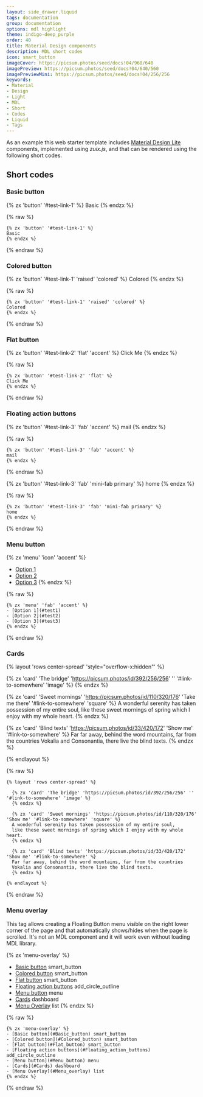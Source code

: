 ```yaml
---
layout: side_drawer.liquid
tags: documentation
group: documentation
options: mdl highlight
theme: indigo-deep_purple
order: 40
title: Material Design components
description: MDL short codes
icon: smart_button
imageCover: https://picsum.photos/seed/docs!04/960/640
imagePreview: https://picsum.photos/seed/docs!04/640/560
imagePreviewMini: https://picsum.photos/seed/docs!04/256/256
keywords:
- Material
- Design
- Light
- MDL
- Short
- Codes
- Liquid
- Tags
---
```


As an example this web starter template includes [Material Design Lite](https://getmdl.io/components/) components, implemented using
*zuix.js*, and that can be rendered using the following short codes.   


## Short codes

<a name="Basic_button"></a>
### Basic button

{% zx 'button' '#test-link-1' %}
Basic
{% endzx %}

{% raw %}
```liquid
{% zx 'button' '#test-link-1' %}
Basic
{% endzx %}
```
{% endraw %}

<a name="Colored_button"></a>
### Colored button

{% zx 'button' '#test-link-1' 'raised' 'colored' %}
Colored
{% endzx %}

{% raw %}
```liquid
{% zx 'button' '#test-link-1' 'raised' 'colored' %}
Colored
{% endzx %}
```
{% endraw %}

<a name="Flat_button"></a>
### Flat button

{% zx 'button' '#test-link-2' 'flat' 'accent' %}
Click Me
{% endzx %}

{% raw %}
```liquid
{% zx 'button' '#test-link-2' 'flat' %}
Click Me
{% endzx %}
```
{% endraw %}

<a name="Floating_action_buttons"></a>
### Floating action buttons

{% zx 'button' '#test-link-3' 'fab' 'accent' %}
mail
{% endzx %}

{% raw %}
```liquid
{% zx 'button' '#test-link-3' 'fab' 'accent' %}
mail
{% endzx %}
```
{% endraw %}

{% zx 'button' '#test-link-3' 'fab' 'mini-fab primary' %}
home
{% endzx %}

{% raw %}
```liquid
{% zx 'button' '#test-link-3' 'fab' 'mini-fab primary' %}
home
{% endzx %}
```
{% endraw %}

<a name="Menu_button"></a>
### Menu button

{% zx 'menu' 'icon' 'accent' %}
- [Option 1](#test1)
- [Option 2](#test2)
- [Option 3](#test3)
{% endzx %}

{% raw %}
```liquid
{% zx 'menu' 'fab' 'accent' %}
- [Option 1](#test1)
- [Option 2](#test2)
- [Option 3](#test3)
{% endzx %}
```
{% endraw %}

<a name="Cards"></a>
### Cards


{% layout 'rows center-spread' 'style="overflow-x:hidden"' %}

  {% zx 'card' 'The bridge' 'https://picsum.photos/id/392/256/256' '' '#link-to-somewhere' 'image' %}
  {% endzx %}
    
  {% zx 'card' 'Sweet mornings' 'https://picsum.photos/id/110/320/176' 'Take me there' '#link-to-somewhere' 'square' %}
  A wonderful serenity has taken possession of my entire soul,
  like these sweet mornings of spring which I enjoy with my whole heart.
  {% endzx %}
  
  {% zx 'card' 'Blind texts' 'https://picsum.photos/id/33/420/172' 'Show me' '#link-to-somewhere' %}
  Far far away, behind the word mountains, far from the countries
  Vokalia and Consonantia, there live the blind texts.
  {% endzx %}

{% endlayout %}

{% raw %}
```liquid
{% layout 'rows center-spread' %}

  {% zx 'card' 'The bridge' 'https://picsum.photos/id/392/256/256' '' '#link-to-somewhere' 'image' %}
  {% endzx %}

  {% zx 'card' 'Sweet mornings' 'https://picsum.photos/id/110/320/176' 'Show me' '#link-to-somewhere' 'square' %}
  A wonderful serenity has taken possession of my entire soul,
  like these sweet mornings of spring which I enjoy with my whole heart.
  {% endzx %}
  
  {% zx 'card' 'Blind texts' 'https://picsum.photos/id/33/420/172' 'Show me' '#link-to-somewhere' %}
  Far far away, behind the word mountains, far from the countries
  Vokalia and Consonantia, there live the blind texts. 
  {% endzx %}

{% endlayout %}
```
{% endraw %}

<a name="Menu_overlay"></a>
### Menu overlay

This tag allows creating a Floating Button menu visible on the right lower corner of the page and that automatically
shows/hides when the page is scrolled. It's not an MDL component and it will work even without loading MDL library.

{% zx 'menu-overlay' %}
- [Basic button](#Basic_button) smart_button
- [Colored button](#Colored_button) smart_button 
- [Flat button](#Flat_button) smart_button
- [Floating action buttons](#Floating_action_buttons) add_circle_outline
- [Menu button](#Menu_button) menu
- [Cards](#Cards) dashboard
- [Menu Overlay](#Menu_overlay) list
{% endzx %}

{% raw %}
```liquid
{% zx 'menu-overlay' %}
- [Basic button](#Basic_button) smart_button
- [Colored button](#Colored_button) smart_button 
- [Flat button](#Flat_button) smart_button
- [Floating action buttons](#Floating_action_buttons) add_circle_outline
- [Menu button](#Menu_button) menu
- [Cards](#Cards) dashboard
- [Menu Overlay](#Menu_overlay) list
{% endzx %}
```
{% endraw %}
